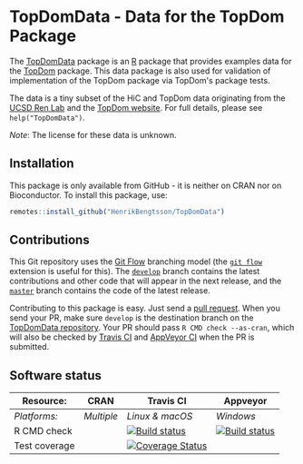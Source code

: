 # TopDomData - Data for the TopDom Package

The [TopDomData] package is an [R] package that provides examples data for the [TopDom] package.  This data package is also used for validation of implementation of the TopDom package via TopDom's package tests.

The data is a tiny subset of the HiC and TopDom data originating from the [UCSD Ren Lab] and the [TopDom website].  For full details, please see `help("TopDomData")`.

_Note_: The license for these data is unknown.


## Installation

This package is only available from GitHub - it is neither on CRAN nor on Bioconductor. To install this package, use:
```r
remotes::install_github("HenrikBengtsson/TopDomData")
```


## Contributions

This Git repository uses the [Git Flow](http://nvie.com/posts/a-successful-git-branching-model/) branching model (the [`git flow`](https://github.com/petervanderdoes/gitflow-avh) extension is useful for this).  The [`develop`](https://github.com/HenrikBengtsson/TopDomData/tree/develop) branch contains the latest contributions and other code that will appear in the next release, and the [`master`](https://github.com/HenrikBengtsson/TopDomData) branch contains the code of the latest release.

Contributing to this package is easy.  Just send a [pull request](https://help.github.com/articles/using-pull-requests/).  When you send your PR, make sure `develop` is the destination branch on the [TopDomData repository](https://github.com/HenrikBengtsson/TopDomData).  Your PR should pass `R CMD check --as-cran`, which will also be checked by <a href="https://travis-ci.org/HenrikBengtsson/TopDomData">Travis CI</a> and <a href="https://ci.appveyor.com/project/HenrikBengtsson/TopDomData">AppVeyor CI</a> when the PR is submitted.


## Software status

| Resource:     | CRAN                | Travis CI       | Appveyor         |
| ------------- | ------------------- | --------------- | ---------------- |
| _Platforms:_  | _Multiple_          | _Linux & macOS_ | _Windows_        |
| R CMD check   | | <a href="https://travis-ci.org/HenrikBengtsson/TopDomData"><img src="https://travis-ci.org/HenrikBengtsson/TopDomData.svg" alt="Build status"></a>   | <a href="https://ci.appveyor.com/project/HenrikBengtsson/TopDomData"><img src="https://ci.appveyor.com/api/projects/status/github/HenrikBengtsson/TopDomData?svg=true" alt="Build status"></a> |
| Test coverage | | <a href="https://codecov.io/gh/HenrikBengtsson/TopDomData"><img src="https://codecov.io/gh/HenrikBengtsson/TopDomData/branch/develop/graph/badge.svg" alt="Coverage Status"/></a> | |


[R]: https://www.r-project.org/
[TopDom]: https://github.com/HenrikBengtsson/TopDom/
[TopDomData]: https://github.com/HenrikBengtsson/TopDomData/
[TopDom website]: http://zhoulab.usc.edu/TopDom/
[UCSD Ren Lab]: http://chromosome.sdsc.edu/mouse/hi-c/download.html

